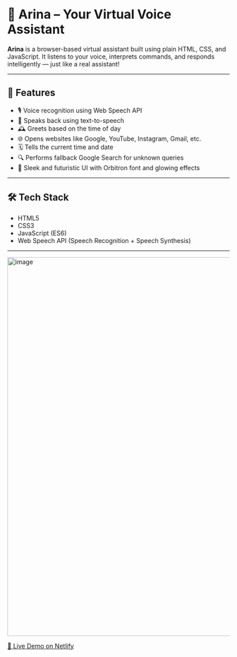 # 🤖 Arina – Your Virtual Voice Assistant

**Arina** is a browser-based virtual assistant built using plain HTML, CSS, and JavaScript. It listens to your voice, interprets commands, and responds intelligently — just like a real assistant!

---

## 🚀 Features

- 🎙️ Voice recognition using Web Speech API
- 💬 Speaks back using text-to-speech
- 🕰️ Greets based on the time of day
- 🌐 Opens websites like Google, YouTube, Instagram, Gmail, etc.
- 🗓️ Tells the current time and date
- 🔍 Performs fallback Google Search for unknown queries
- 🎨 Sleek and futuristic UI with Orbitron font and glowing effects

---

## 🛠️ Tech Stack

- HTML5
- CSS3
- JavaScript (ES6)
- Web Speech API (Speech Recognition + Speech Synthesis)

---

<img width="1913" height="858" alt="image" src="https://github.com/user-attachments/assets/206e44f7-86dd-405e-8de2-45d986341e75" />

[🔗 Live Demo on Netlify](https://arina-virtual-assistant.netlify.app/)

